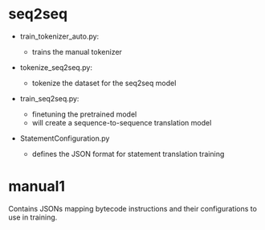 # seq2seq

- train_tokenizer_auto.py:
  - trains the manual tokenizer

- tokenize_seq2seq.py:
  - tokenize the dataset for the seq2seq model

- train_seq2seq.py:
  - finetuning the pretrained model
  - will create a sequence-to-sequence translation model

- StatementConfiguration.py
  - defines the JSON format for statement translation training

# manual1

Contains JSONs mapping bytecode instructions and their configurations to use in training.
